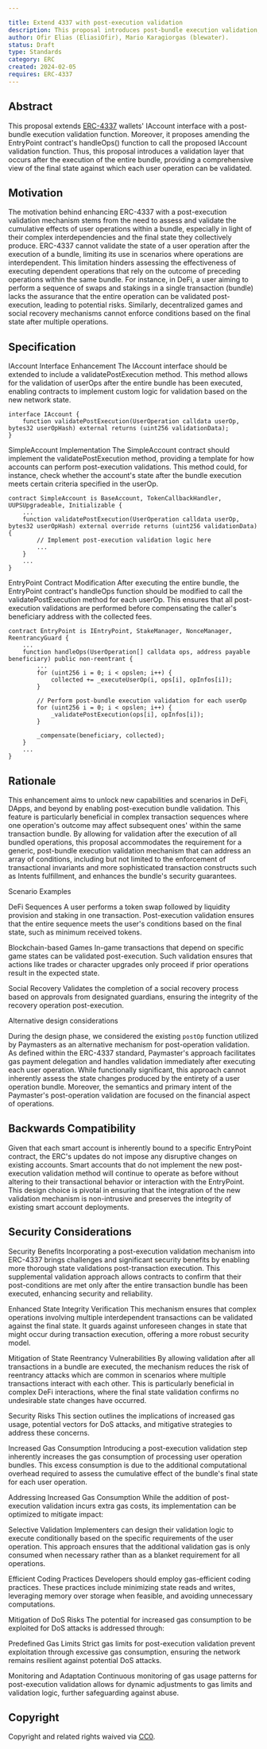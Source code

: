 ```yaml
---

title: Extend 4337 with post-execution validation
description: This proposal introduces post-bundle execution validation, allowing user operations to be validated against the final state of the network.
author: Ofir Elias (EliasiOfir), Mario Karagiorgas (blewater).
status: Draft
type: Standards
category: ERC
created: 2024-02-05
requires: ERC-4337
---
```


## Abstract

This proposal extends [ERC-4337](./erc-4337.md) wallets' IAccount interface with a post-bundle execution validation function. Moreover, it proposes amending the EntryPoint contract's handleOps() function to call the proposed IAccount validation function. Thus, this proposal introduces a validation layer that occurs after the execution of the entire bundle, providing a comprehensive view of the final state against which each user operation can be validated.

## Motivation
The motivation behind enhancing ERC-4337 with a post-execution validation mechanism stems from the need to assess and validate the cumulative effects of user operations within a bundle, especially in light of their complex interdependencies and the final state they collectively produce. ERC-4337 cannot validate the state of a user operation after the execution of a bundle, limiting its use in scenarios where operations are interdependent. This limitation hinders assessing the effectiveness of executing dependent operations that rely on the outcome of preceding operations within the same bundle. For instance, in DeFi, a user aiming to perform a sequence of swaps and stakings in a single transaction (bundle) lacks the assurance that the entire operation can be validated post-execution, leading to potential risks. Similarly, decentralized games and social recovery mechanisms cannot enforce conditions based on the final state after multiple operations.

## Specification

IAccount Interface Enhancement
The IAccount interface should be extended to include a validatePostExecution method. This method allows for the validation of userOps after the entire bundle has been executed, enabling contracts to implement custom logic for validation based on the new network state.

```Solidity
interface IAccount {
    function validatePostExecution(UserOperation calldata userOp, bytes32 userOpHash) external returns (uint256 validationData);
}
```

SimpleAccount Implementation
The SimpleAccount contract should implement the validatePostExecution method, providing a template for how accounts can perform post-execution validations. This method could, for instance, check whether the account's state after the bundle execution meets certain criteria specified in the userOp.

```Solidity
contract SimpleAccount is BaseAccount, TokenCallbackHandler, UUPSUpgradeable, Initializable {
    ...
    function validatePostExecution(UserOperation calldata userOp, bytes32 userOpHash) external override returns (uint256 validationData) {
        // Implement post-execution validation logic here
        ...
    }
    ...
}
```

EntryPoint Contract Modification
After executing the entire bundle, the EntryPoint contract's handleOps function should be modified to call the validatePostExecution method for each userOp. This ensures that all post-execution validations are performed before compensating the caller's beneficiary address with the collected fees.

```Solidity
contract EntryPoint is IEntryPoint, StakeManager, NonceManager, ReentrancyGuard {
    ...
    function handleOps(UserOperation[] calldata ops, address payable beneficiary) public non-reentrant {
        ...
        for (uint256 i = 0; i < opslen; i++) {
            collected += _executeUserOp(i, ops[i], opInfos[i]);
        }

        // Perform post-bundle execution validation for each userOp
        for (uint256 i = 0; i < opslen; i++) {
            _validatePostExecution(ops[i], opInfos[i]);
        }

        _compensate(beneficiary, collected);
    }
    ...
}
```

## Rationale

This enhancement aims to unlock new capabilities and scenarios in DeFi, DApps, and beyond by enabling post-execution bundle validation. This feature is particularly beneficial in complex transaction sequences where one operation's outcome may affect subsequent ones' within the same transaction bundle. By allowing for validation after the execution of all bundled operations, this proposal accommodates the requirement for a generic, post-bundle execution validation mechanism that can address an array of conditions, including but not limited to the enforcement of transactional invariants and more sophisticated transaction constructs such as Intents fulfillment, and enhances the bundle's security guarantees.

Scenario Examples

DeFi Sequences 
A user performs a token swap followed by liquidity provision and staking in one transaction. Post-execution validation ensures that the entire sequence meets the user's conditions based on the final state, such as minimum received tokens.

Blockchain-based Games
In-game transactions that depend on specific game states can be validated post-execution. Such validation ensures that actions like trades or character upgrades only proceed if prior operations result in the expected state.

Social Recovery
Validates the completion of a social recovery process based on approvals from designated guardians, ensuring the integrity of the recovery operation post-execution.

Alternative design considerations

During the design phase, we considered the existing `postOp` function utilized by Paymasters as an alternative mechanism for post-operation validation. As defined within the ERC-4337 standard, Paymaster's approach facilitates gas payment delegation and handles validation immediately after executing each user operation. While functionally significant, this approach cannot inherently assess the state changes produced by the entirety of a user operation bundle. Moreover, the semantics and primary intent of the Paymaster's post-operation validation are focused on the financial aspect of operations.

## Backwards Compatibility

Given that each smart account is inherently bound to a specific EntryPoint contract, the ERC's updates do not impose any disruptive changes on existing accounts. Smart accounts that do not implement the new post-execution validation method will continue to operate as before without altering to their transactional behavior or interaction with the EntryPoint. This design choice is pivotal in ensuring that the integration of the new validation mechanism is non-intrusive and preserves the integrity of existing smart account deployments.

## Security Considerations

Security Benefits
Incorporating a post-execution validation mechanism into ERC-4337 brings challenges and significant security benefits by enabling more thorough state validations post-transaction execution. This supplemental validation approach allows contracts to confirm that their post-conditions are met only after the entire transaction bundle has been executed, enhancing security and reliability.

Enhanced State Integrity Verification
This mechanism ensures that complex operations involving multiple interdependent transactions can be validated against the final state. It guards against unforeseen changes in state that might occur during transaction execution, offering a more robust security model.

Mitigation of State Reentrancy Vulnerabilities By allowing validation after all transactions in a bundle are executed, the mechanism reduces the risk of reentrancy attacks which are common in scenarios where multiple transactions interact with each other. This is particularly beneficial in complex DeFi interactions, where the final state validation confirms no undesirable state changes have occurred.

Security Risks
This section outlines the implications of increased gas usage, potential vectors for DoS attacks, and mitigative strategies to address these concerns.

Increased Gas Consumption
Introducing a post-execution validation step inherently increases the gas consumption of processing user operation bundles. This excess consumption is due to the additional computational overhead required to assess the cumulative effect of the bundle's final state for each user operation.

Addressing Increased Gas Consumption
While the addition of post-execution validation incurs extra gas costs, its implementation can be optimized to mitigate impact:

Selective Validation
Implementers can design their validation logic to execute conditionally based on the specific requirements of the user operation. This approach ensures that the additional validation gas is only consumed when necessary rather than as a blanket requirement for all operations.

Efficient Coding Practices
Developers should employ gas-efficient coding practices. These practices include minimizing state reads and writes, leveraging memory over storage when feasible, and avoiding unnecessary computations.

Mitigation of DoS Risks
The potential for increased gas consumption to be exploited for DoS attacks is addressed through:

Predefined Gas Limits
Strict gas limits for post-execution validation prevent exploitation through excessive gas consumption, ensuring the network remains resilient against potential DoS attacks.

Monitoring and Adaptation
Continuous monitoring of gas usage patterns for post-execution validation allows for dynamic adjustments to gas limits and validation logic, further safeguarding against abuse.

## Copyright

Copyright and related rights waived via [CC0](../LICENSE.md).
